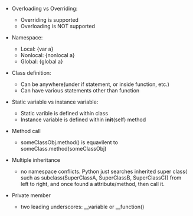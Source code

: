 * Overloading vs Overriding:
    * Overriding is supported
    * Overloading is NOT supported
  
* Namespace:
    * Local: {var a}
    * Nonlocal: {nonlocal a}
    * Global: {global a}

* Class definition:
    * Can be anywhere(under if statement, or inside function, etc.)
    * Can have various statements other than function

* Static variable vs instance variable:
    * Static varible is defined within class
    * Instance variable is defined within __init__(self) method

* Method call
    * someClassObj.method() is equavilent to someClass.method(someClassObj)

* Multiple inheritance
    * no namespace conflicts. Python just searches inherited super class( such as subclass(SuperClassA, SuperClassB, SuperClassC)) from left to right, and once found a attribute/method, then call it.

* Private member
    * two leading underscores: __variable or __function()
